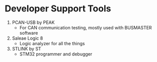 # Developer Support Tools

1. PCAN-USB by PEAK
    - For CAN communication testing, mostly used with BUSMASTER software
2. Saleae Logic 8
   - Logic analyzer for all the things
3. STLINK by ST
   - STM32 programmer and debugger
